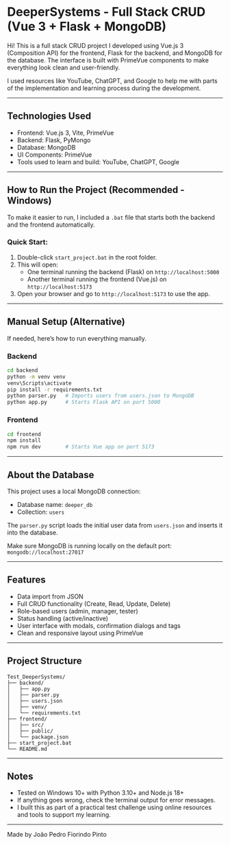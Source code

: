 # DeeperSystems - Full Stack CRUD (Vue 3 + Flask + MongoDB)

Hi! This is a full stack CRUD project I developed using Vue.js 3 (Composition API) for the frontend, Flask for the backend, and MongoDB for the database. The interface is built with PrimeVue components to make everything look clean and user-friendly.

I used resources like YouTube, ChatGPT, and Google to help me with parts of the implementation and learning process during the development.

---

## Technologies Used

- Frontend: Vue.js 3, Vite, PrimeVue
- Backend: Flask, PyMongo
- Database: MongoDB
- UI Components: PrimeVue
- Tools used to learn and build: YouTube, ChatGPT, Google

---

## How to Run the Project (Recommended - Windows)

To make it easier to run, I included a `.bat` file that starts both the backend and the frontend automatically.

### Quick Start:

1. Double-click `start_project.bat` in the root folder.
2. This will open:
   - One terminal running the backend (Flask) on `http://localhost:5000`
   - Another terminal running the frontend (Vue.js) on `http://localhost:5173`
3. Open your browser and go to `http://localhost:5173` to use the app.

---

## Manual Setup (Alternative)

If needed, here’s how to run everything manually.

### Backend

```bash
cd backend
python -m venv venv
venv\Scripts\activate
pip install -r requirements.txt
python parser.py   # Imports users from users.json to MongoDB
python app.py      # Starts Flask API on port 5000
```

### Frontend

```bash
cd frontend
npm install
npm run dev        # Starts Vue app on port 5173
```

---

## About the Database

This project uses a local MongoDB connection:

- Database name: `deeper_db`
- Collection: `users`

The `parser.py` script loads the initial user data from `users.json` and inserts it into the database.

Make sure MongoDB is running locally on the default port: `mongodb://localhost:27017`

---

## Features

- Data import from JSON
- Full CRUD functionality (Create, Read, Update, Delete)
- Role-based users (admin, manager, tester)
- Status handling (active/inactive)
- User interface with modals, confirmation dialogs and tags
- Clean and responsive layout using PrimeVue

---

## Project Structure

```
Test_DeeperSystems/
├── backend/
│   ├── app.py
│   ├── parser.py
│   ├── users.json
│   ├── venv/
│   └── requirements.txt
├── frontend/
│   ├── src/
│   ├── public/
│   └── package.json
├── start_project.bat
└── README.md
```

---

## Notes

- Tested on Windows 10+ with Python 3.10+ and Node.js 18+
- If anything goes wrong, check the terminal output for error messages.
- I built this as part of a practical test challenge using online resources and tools to support my learning.

---

Made by João Pedro Fiorindo Pinto
